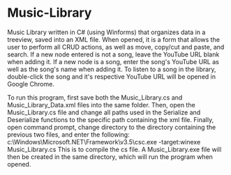 # Music-Library
Music Library written in C# (using Winforms) that organizes data in a treeview, saved into an XML file. When opened, it is a form that allows the user to perform all CRUD actions, as well as move, copy/cut and paste, and search. If a new node entered is not a song, leave the YouTube URL blank when adding it. If a new node is a song, enter the song's YouTube URL as well as the song's name when adding it. To listen to a song in the library, double-click the song and it's respective YouTube URL will be opened in Google Chrome.

To run this program, first save both the Music_Library.cs and Music_Library_Data.xml files into the same folder. Then, open the Music_Library.cs file and change all paths used in the Serialize and Deserialize functions to the specific path containing the xml file. Finally, open command prompt, change directory to the directory containing the previous two files, and enter the following: c:\Windows\Microsoft.NET\Framework\v3.5\csc.exe -target:winexe Music_Library.cs
This is to compile the cs file.
A Music_Library.exe file will then be created in the same directory, which will run the program when opened.
